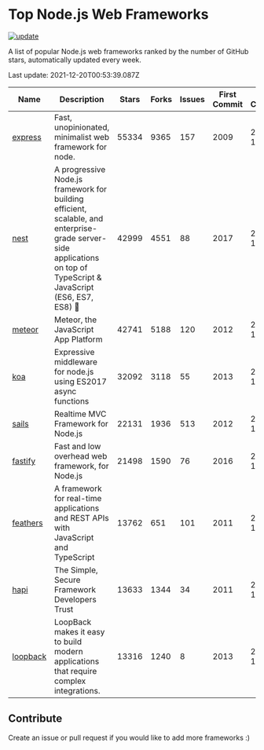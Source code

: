 # Top Node.js Web Frameworks

[![update](https://github.com/sunnysid3up/nodejs-web-frameworks/actions/workflows/update.yml/badge.svg)](https://github.com/sunnysid3up/nodejs-web-frameworks/actions/workflows/update.yml)

A list of popular Node.js web frameworks ranked by the number of GitHub stars, automatically updated every week.

Last update: 2021-12-20T00:53:39.087Z

| Name          | Description          | Stars                     | Forks          | Issues               | First Commit        | Last Commit         | Language          |
|---------------|----------------------|---------------------------|----------------|----------------------|---------------------|---------------------|-------------------|
| [express](https://github.com/expressjs/express) | Fast, unopinionated, minimalist web framework for node. | 55334 | 9365 | 157 | 2009 | 2021-12-19 | JS |
| [nest](https://github.com/nestjs/nest) | A progressive Node.js framework for building efficient, scalable, and enterprise-grade server-side applications on top of TypeScript & JavaScript (ES6, ES7, ES8) 🚀 | 42999 | 4551 | 88 | 2017 | 2021-12-19 | TS |
| [meteor](https://github.com/meteor/meteor) | Meteor, the JavaScript App Platform | 42741 | 5188 | 120 | 2012 | 2021-12-19 | JS |
| [koa](https://github.com/koajs/koa) | Expressive middleware for node.js using ES2017 async functions | 32092 | 3118 | 55 | 2013 | 2021-12-19 | JS |
| [sails](https://github.com/balderdashy/sails) | Realtime MVC Framework for Node.js | 22131 | 1936 | 513 | 2012 | 2021-12-18 | JS |
| [fastify](https://github.com/fastify/fastify) | Fast and low overhead web framework, for Node.js | 21498 | 1590 | 76 | 2016 | 2021-12-19 | JS |
| [feathers](https://github.com/feathersjs/feathers) | A framework for real-time applications and REST APIs with JavaScript and TypeScript | 13762 | 651 | 101 | 2011 | 2021-12-20 | TS |
| [hapi](https://github.com/hapijs/hapi) | The Simple, Secure Framework Developers Trust | 13633 | 1344 | 34 | 2011 | 2021-12-19 | JS |
| [loopback](https://github.com/strongloop/loopback) | LoopBack makes it easy to build modern applications that require complex integrations. | 13316 | 1240 | 8 | 2013 | 2021-12-19 | JS |

## Contribute 

Create an issue or pull request if you would like to add more frameworks :)